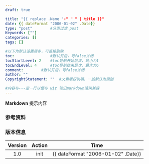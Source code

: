 ```yaml
---
draft: true

title: "{{ replace .Name "-" " " | title }}"
date: {{ dateFormat "2006-01-02" .Date}}
type: "post"        #分页过滤 post
Keywords: [""]  
categories: []
tags: []

#以下为默认设置居多，可直接删除
toc:                #默认开启，可false关闭 
tocStartLevel: 2    #toc导航开始层次，最小为1
tocEndLevel: 4      #toc导航结束层次，最大为6
comment:        #默认开启，可false关闭 
author: ""
CopyrightStatement: ""  #文章版权说明，一般默认为原创

#内容与---空一行以便与 wiz 笔记markdown渲染兼容
---
```


**Markdown**  提示内容

<!--more-->


### 参考资料


### 版本信息

|Version|Action |Time |
|:--:|:--:|:--:|
|1.0|init|{{ dateFormat "2006-01-02" .Date}}|
 

 